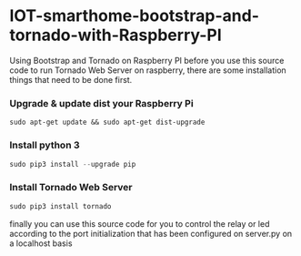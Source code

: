 # IOT-smarthome-bootstrap-and-tornado-with-Raspberry-PI
Using Bootstrap and Tornado on Raspberry PI
before you use this source code to run Tornado Web Server on raspberry, there are some installation 
things that need to be done first.
### Upgrade & update dist your Raspberry Pi

```Upgrade & update
sudo apt-get update && sudo apt-get dist-upgrade 
```
### Install python 3

```python 3
sudo pip3 install --upgrade pip
```

### Install Tornado Web Server

```python 3
sudo pip3 install tornado
```
finally you can use this source code for you to control the relay or led according to the port initialization that has been configured on server.py on a localhost basis
